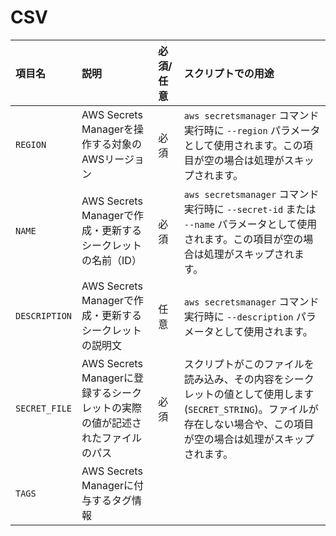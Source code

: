 # CSV  

| 項目名        | 説明                                                                 | 必須/任意 | スクリプトでの用途                                                                                                                               |
| :------------ | :------------------------------------------------------------------- | :-------- | :----------------------------------------------------------------------------------------------------------------------------------------------- |
| `REGION`      | AWS Secrets Managerを操作する対象のAWSリージョン                     | 必須      | `aws secretsmanager` コマンド実行時に `--region` パラメータとして使用されます。この項目が空の場合は処理がスキップされます。                      |
| `NAME`        | AWS Secrets Managerで作成・更新するシークレットの名前（ID）          | 必須      | `aws secretsmanager` コマンド実行時に `--secret-id` または `--name` パラメータとして使用されます。この項目が空の場合は処理がスキップされます。      |
| `DESCRIPTION` | AWS Secrets Managerで作成・更新するシークレットの説明文              | 任意      | `aws secretsmanager` コマンド実行時に `--description` パラメータとして使用されます。                                                             |
| `SECRET_FILE` | AWS Secrets Managerに登録するシークレットの実際の値が記述されたファイルのパス | 必須      | スクリプトがこのファイルを読み込み、その内容をシークレットの値として使用します (`SECRET_STRING`)。ファイルが存在しない場合や、この項目が空の場合は処理がスキップされます。 |
| `TAGS`        | AWS Secrets Managerに付与するタグ情報                    
